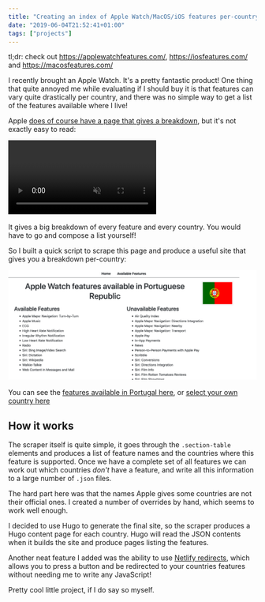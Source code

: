 ```yaml
---
title: "Creating an index of Apple Watch/MacOS/iOS features per-country"
date: "2019-06-04T21:52:41+01:00"
tags: ["projects"]
---
```


tl;dr: check out https://applewatchfeatures.com/, https://iosfeatures.com/ and https://macosfeatures.com/

I recently brought an Apple Watch. It's a pretty fantastic product! One thing that quite 
annoyed me while evaluating if I should buy it is that features can vary quite drastically per country, 
and there was no simple way to get a list of the features available where I live!

Apple [does of course have a page that gives a breakdown](https://www.apple.com/watchos/feature-availability/), 
but it's not exactly easy to read:

<video autoplay loop playsinline muted>
  <source src="./recording.mp4" type="video/mp4">
  <source src="./recording.webm" type="video/webm">
  <img src="./recording.gif"/>
</video>

It gives a big breakdown of every feature and every country. You would have to go and compose a list yourself!

So I built a quick script to scrape this page and produce a useful site that gives you a breakdown per-country:

![](./screenshot.png)

You can see the [features available in Portugal here](https://applewatchfeatures.com/features/pt/), or 
[select your own country here](https://applewatchfeatures.com/)

## How it works

The scraper itself is quite simple, it goes through the `.section-table` elements and produces a list of feature names
and the countries where this feature is supported. Once we have a complete set of all features we can work out which 
countries *don't* have a feature, and write all this information to a large number of `.json` files.

The hard part here was that the names Apple gives some countries are not their official ones. I created a number of 
overrides by hand, which seems to work well enough.

I decided to use Hugo to generate the final site, so the scraper produces a Hugo content page for each 
country. Hugo will read the JSON contents when it builds the site and produce pages listing the features.

Another neat feature I added was the ability to use [Netlify redirects](https://www.netlify.com/docs/redirects/), which 
allows you to press a button and be redirected to your countries features without needing me to write any JavaScript!

Pretty cool little project, if I do say so myself.
